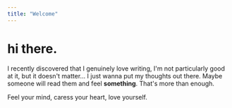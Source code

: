 ```yaml
---
title: "Welcome"
---
```


# hi there.

I recently discovered that I genuinely love writing, I'm not particularly good at it, but it doesn't matter... I just wanna put my thoughts out there.
Maybe someone will read them and feel **something**. That's more than enough.

Feel your mind, caress your heart, love yourself.
